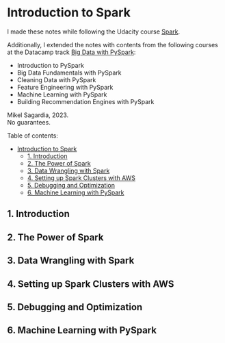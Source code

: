 # Introduction to Spark

I made these notes while following the Udacity course [Spark](https://www.udacity.com/course/learn-spark-at-udacity--ud2002).

Additionally, I extended the  notes with contents from the following courses at the Datacamp track [Big Data with PySpark](https://app.datacamp.com/learn/skill-tracks/big-data-with-pyspark):

- Introduction to PySpark
- Big Data Fundamentals with PySpark
- Cleaning Data with PySpark
- Feature Engineering with PySpark
- Machine Learning with PySpark
- Building Recommendation Engines with PySpark

Mikel Sagardia, 2023.  
No guarantees.

Table of contents:

- [Introduction to Spark](#introduction-to-spark)
  - [1. Introduction](#1-introduction)
  - [2. The Power of Spark](#2-the-power-of-spark)
  - [3. Data Wrangling with Spark](#3-data-wrangling-with-spark)
  - [4. Setting up Spark Clusters with AWS](#4-setting-up-spark-clusters-with-aws)
  - [5. Debugging and Optimization](#5-debugging-and-optimization)
  - [6. Machine Learning with PySpark](#6-machine-learning-with-pyspark)

## 1. Introduction

## 2. The Power of Spark

## 3. Data Wrangling with Spark

## 4. Setting up Spark Clusters with AWS

## 5. Debugging and Optimization


## 6. Machine Learning with PySpark